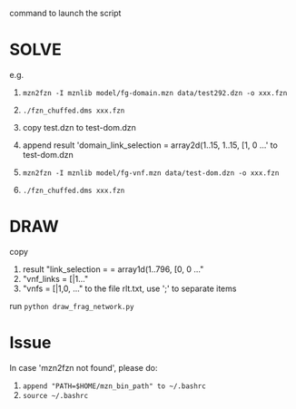 command to launch the script



SOLVE
===

e.g.

1) ``` mzn2fzn -I mznlib model/fg-domain.mzn data/test292.dzn -o xxx.fzn ```
2) ``` ./fzn_chuffed.dms xxx.fzn ```

3) copy test.dzn to test-dom.dzn
4) append result 'domain_link_selection = array2d(1..15, 1..15, [1, 0 ...'
to test-dom.dzn

5) ``` mzn2fzn -I mznlib model/fg-vnf.mzn data/test-dom.dzn -o xxx.fzn ```

6) ``` ./fzn_chuffed.dms xxx.fzn ```


DRAW
===

copy 
1) result "link_selection = = array1d(1..796, [0, 0 ..."
2) "vnf_links = [|1..."
3) "vnfs = [|1,0, ..."
to the file rlt.txt, use ';' to separate items

run ``` python draw_frag_network.py ```

Issue
===
In case 'mzn2fzn not found', please do:

1) ``` append "PATH=$HOME/mzn_bin_path" to ~/.bashrc ```
2) ``` source ~/.bashrc ```